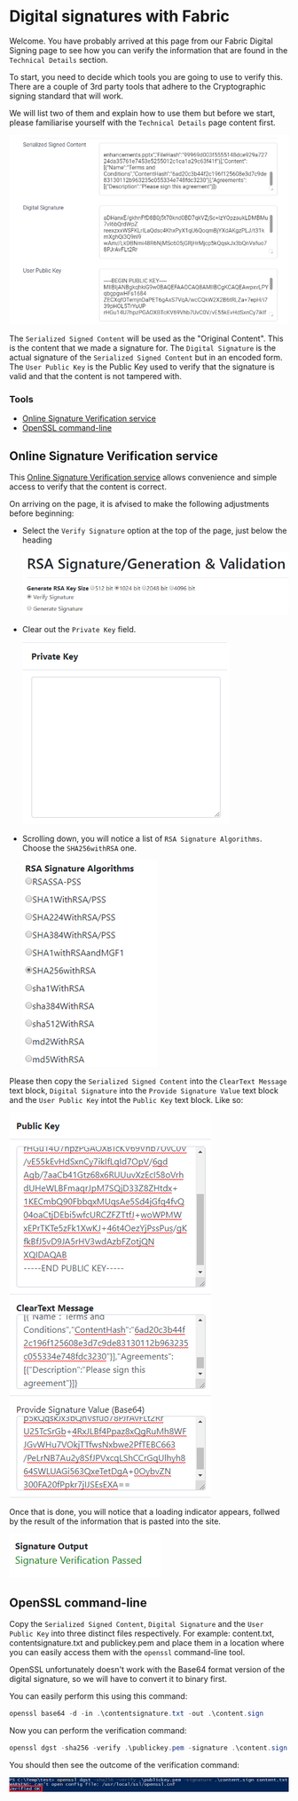 # Digital signatures with Fabric

Welcome. You have probably arrived at this page from our Fabric Digital Signing page to see how you can verify the information that are found in the `Technical Details` section.

To start, you need to decide which tools you are going to use to verify this. There are a couple of 3rd party tools that adhere to the Cryptographic signing standard that will work.

We will list two of them and explain how to use them but before we start, please familiarise yourself with the `Technical Details` page content first.

![Technical Details Content](images/TechnicalSectionExample.png)

The `Serialized Signed Content` will be used as the "Original Content". This is the content that we made a signature for.
The `Digital Signature` is the actual signature of the `Serialized Signed Content` but in an encoded form.
The `User Public Key` is the Public Key used to verify that the signature is valid and that the content is not tampered with.


### Tools
- [Online Signature Verification service](#online-signature-verification-service)
- [OpenSSL command-line](#openssl-command-line)

## Online Signature Verification service

This [Online Signature Verification service](https://8gwifi.org/rsasignverifyfunctions.jsp) allows convenience and simple access to verify that the content is correct.

On arriving on the page, it is afvised to make the following adjustments before beginning:

- Select the `Verify Signature` option at the top of the page, just below the heading
  
  ![Verify Signature](images/SetVerifySignature.png)
- Clear out the `Private Key` field.

  ![Clear Private Key](images/ClearPrivateKey.png)
- Scrolling down, you will notice a list of `RSA Signature Algorithms`. Choose the `SHA256withRSA` one.

  ![Set SHA256withRSA](images/SetRSASigAlgo.png)

Please then copy the `Serialized Signed Content` into the `ClearText Message` text block, `Digital Signature` into the `Provide Signature Value` text block and the `User Public Key` intot the `Public Key` text block. Like so:

![All Copied in](images/AllCopiedIn.png)

Once that is done, you will notice that a loading indicator appears, follwed by the result of the information that is pasted into the site.

![Success](images/SuccessResult.png)

## OpenSSL command-line

Copy the `Serialized Signed Content`, `Digital Signature` and the `User Public Key` into three distinct files respectively. For example: content.txt, contentsignature.txt and publickey.pem and place them in a location where you can easily access them with the `openssl` command-line tool.

OpenSSL unfortunately doesn't work with the Base64 format version of the digital signature, so we will have to convert it to binary first.

You can easily perform this using this command:

```powershell
openssl base64 -d -in .\contentsignature.txt -out .\content.sign
```

Now you can perform the verification command:

```powershell
openssl dgst -sha256 -verify .\publickey.pem -signature .\content.sign content.txt
```

You should then see the outcome of the verification command:

![Success](images/SuccessResultCmdLine.png)
